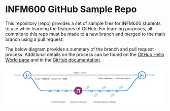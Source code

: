 # INFM600 GitHub Sample Repo

This repository (repo) provides a set of sample files for INFM600 students to use while learning the features of GitHub. For learning purposes, all commits to this repo must be made to a new branch and merged to the main branch using a pull request.

The below diagram provides a summary of the branch and pull request process. Additional details on the process can be found on the [GitHub Hello World page](https://docs.github.com/en/get-started/start-your-journey/hello-world) and in the [GitHub documentation](https://docs.github.com/en/pull-requests/collaborating-with-pull-requests/proposing-changes-to-your-work-with-pull-requests/about-branches).

![Image showing the GitHub branching and merge request process.](/assets/branching.png)
